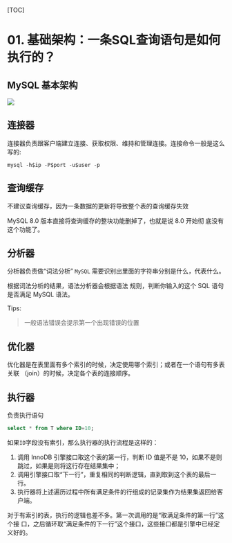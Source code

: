 [TOC]
# 01. 基础架构：一条SQL查询语句是如何执行的？

## MySQL 基本架构
![](http://it-learn.oss-cn-beijing.aliyuncs.com/2020/08/22/15980690686595.jpg)

## 连接器
连接器负责跟客户端建立连接、获取权限、维持和管理连接。连接命令一般是这么写的:
```
mysql -h$ip -P$port -u$user -p
```

## 查询缓存
不建议查询缓存，因为一条数据的更新将导致整个表的查询缓存失效

MySQL 8.0 版本直接将查询缓存的整块功能删掉了，也就是说 8.0 开始彻 底没有这个功能了。

## 分析器
分析器负责做“词法分析”
`MySQL` 需要识别出里面的字符串分别是什么，代表什么。

根据词法分析的结果，语法分析器会根据语法 规则，判断你输入的这个 SQL 语句是否满足 MySQL 语法。

Tips:
> 一般语法错误会提示第一个出现错误的位置

## 优化器
优化器是在表里面有多个索引的时候，决定使用哪个索引；或者在一个语句有多表关联 （join）的时候，决定各个表的连接顺序。

## 执行器
负责执行语句


```sql
select * from T where ID=10;
```

如果`ID`字段没有索引，那么执行器的执行流程是这样的： 
1. 调用 InnoDB 引擎接口取这个表的第一行，判断 ID 值是不是 10，如果不是则跳过，如果是则将这行存在结果集中；
2. 调用引擎接口取“下一行”，重复相同的判断逻辑，直到取到这个表的最后一行。
3. 执行器将上述遍历过程中所有满足条件的行组成的记录集作为结果集返回给客户端。

对于有索引的表，执行的逻辑也差不多。第一次调用的是“取满足条件的第一行”这个接 口，之后循环取“满足条件的下一行”这个接口，这些接口都是引擎中已经定义好的。